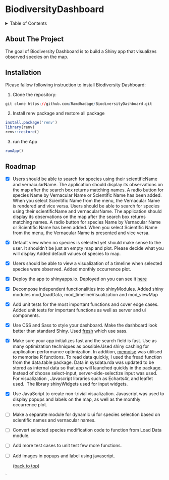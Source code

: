 
<!-- README.md is generated from README.Rmd. Please edit that file -->

# BiodiversityDashboard

<!-- badges: start -->
<!-- badges: end -->
<!-- TABLE OF CONTENTS -->
<details>
<summary>
Table of Contents
</summary>
<ol>
<li>
<a href="#about-the-project">About The Project</a>
</li>
<li>
<a href="#installation">Installation</a>
</li>
<li>
<a href="#roadmap">Roadmap</a>
</li>
</ol>
</details>

## About The Project

The goal of Biodiversity Dashboard is to build a Shiny app that
visualizes observed species on the map.

## Installation

Please fallow following instruction to install Biodiversity Dashboard:

1.  Clone the repository:

``` r
git clone https://github.com/Ramdhadage/BiodiversityDashboard.git
```

2.  Install renv package and restore all package

``` r
install.package('renv')
library(renv)
renv::restore()
```

3.  run the App

``` r
runApp()
```

<!-- ROADMAP -->

## Roadmap

-   [x] Users should be able to search for species using their
    scientificName and vernacularName. The application should display
    its observations on the map after the search box returns matching
    names. A radio button for species Name by Vernacular Name or
    Scientific Name has been added. When you select Scientific Name from
    the menu, the Vernacular Name is rendered and vice versa. Users
    should be able to search for species using their scientificName and
    vernacularName. The application should display its observations on
    the map after the search box returns matching names. A radio button
    for species Name by Vernacular Name or Scientific Name has been
    added. When you select Scientific Name from the menu, the Vernacular
    Name is presented and vice versa.

-   [x] Default view when no species is selected yet should make sense
    to the user. It shouldn’t be just an empty map and plot. Please
    decide what you will display.Added default values of species to map.

-   [x] Users should be able to view a visualization of a timeline when
    selected species were observed. Added monthly occurrence plot.

-   [x] Deploy the app to shinyapps.io. Deployed on you can see it
    [here](https://ti5syn-ramdhadage.shinyapps.io/BiodiversityDashboard/)

-   [x] Decompose independent functionalities into shinyModules. Added
    shiny modules mod_loadData, mod_timelineVisualization and
    mod_viewMap

-   [x] Add unit tests for the most important functions and cover edge
    cases. Added unit tests for important functions as well as server
    and ui components.

-   [x] Use CSS and Sass to style your dashboard. Make the dashboard
    look better than standard Shiny. Used
    [fresh](https://dreamrs.github.io/fresh/index.html) which use sass.

-   [x] Make sure your app initializes fast and the search field is
    fast. Use as many optimization techniques as possible.Used shiny
    cashing for application performance optimization. In addition,
    [memoise](https://github.com/r-lib/memoise) was utilised to memorise
    R functions. To read data quickly, I used the fread function from
    the data.table package. Data in sysdata.rda was updated to be stored
    as internal data so that app will launched quickly in the package.
    Instead of choose select-input, server-side-selectize input was
    used. For visualization , Javascript libraries such as Echarts4r,
    and leaflet used.  The library shinyWidgets used for input widgets.

-   [x] Use JavaScript to create non-trivial visualization. Javascript
    was used to display popups and labels on the map, as well as the
    monthly occurrence plot.

-   [ ] Make a separate module for dynamic ui for species selection
    based on scientific names and vernacular names.

-   [ ] Convert selected species modification code to function from Load
    Data module.

-   [ ] Add more test cases to unit test few more functions.

-   [ ] Add images in popups and label using javascript.

    <p align="right">

    (<a href="#top">back to top</a>)

    </p>

\`
